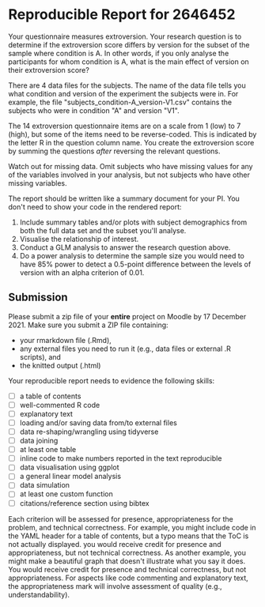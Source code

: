 Reproducible Report for 2646452
=========================================

Your questionnaire measures extroversion. Your research question is to determine if the extroversion score differs by version for the subset of the sample where condition is A. In other words, if you only analyse the participants for whom condition is A, what is the main effect of version on their extroversion score?

There are 4 data files for the subjects. The name of the data file tells you what condition and version of the experiment the subjects were in. For example, the file "subjects_condition-A_version-V1.csv" contains the subjects who were in condition "A" and version "V1".

The 14 extroversion questionnaire items are on a scale from 1 (low) to 7 (high), but some of the items need to be reverse-coded. This is indicated by the letter R in the question column name. You create the extroversion score by summing the questions *after* reversing the relevant questions.

Watch out for missing data. Omit subjects who have missing values for any of the variables involved in your analysis, but not subjects who have other missing variables.

The report should be written like a summary document for your PI. You don't need to show your code in the rendered report:

1. Include summary tables and/or plots with subject demographics from both the full data set and the subset you'll analyse.
2. Visualise the relationship of interest.
3. Conduct a GLM analysis to answer the research question above.
4. Do a power analysis to determine the sample size you would need to have 85% power to detect a 0.5-point difference between the levels of version with an alpha criterion of 0.01.

Submission 
----------------------------------------------

Please submit a zip file of your **entire** project on Moodle by 17 December 2021. Make sure you submit a ZIP file containing:

* your rmarkdown file (.Rmd),
* any external files you need to run it (e.g., data files or external .R scripts), and
* the knitted output (.html)

Your reproducible report needs to evidence the following skills:

* [ ] a table of contents
* [ ] well-commented R code
* [ ] explanatory text
* [ ] loading and/or saving data from/to external files
* [ ] data re-shaping/wrangling using tidyverse
* [ ] data joining
* [ ] at least one table
* [ ] inline code to make numbers reported in the text reproducible
* [ ] data visualisation using ggplot
* [ ] a general linear model analysis
* [ ] data simulation
* [ ] at least one custom function
* [ ] citations/reference section using bibtex

Each criterion will be assessed for presence, appropriateness for the problem, and technical correctness. For example, you might include code in the YAML header for a table of contents, but a typo means that the ToC is not actually displayed. you would receive credit for presence and appropriateness, but not technical correctness. As another example, you might make a beautiful graph that doesn't illustrate what you say it does. You would receive credit for presence and technical correctness, but not appropriateness. For aspects like code commenting and explanatory text, the appropriateness mark will involve assessment of quality (e.g., understandability).
